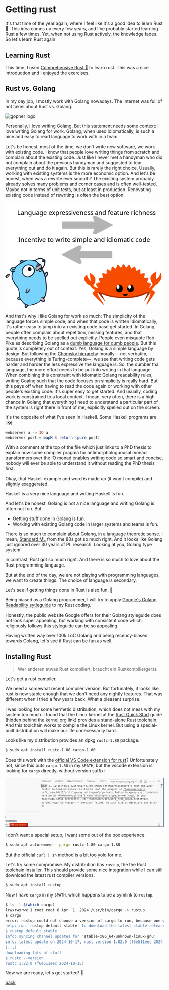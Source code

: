 # Getting rust

It's that time of the year again, where I feel like it's a good idea to learn Rust :crab:.
This idea comes up every few years, and I've probably started learning Rust a few times.
Yet, when not using Rust actively, the knowledge fades.
So let's learn Rust again.

## Learning Rust

This time, I used [Comprehensive Rust 🦀](https://google.github.io/comprehensive-rust/) to learn rust.
This was a nice introduction and I enjoyed the exercises.


## Rust vs. Golang

In my day job, I mostly work with Golang nowadays.
The Internet was full of hot takes about Rust vs. Golang.

![gopher logo](https://go.dev/blog/gopher/header.jpg)

Personally, I love writing Golang.
But this statement needs some context:
I love writing Golang for work.
Golang, when used idiomatically, is such a nice and easy to read language to work with in a team.

Let's be honest, most of the time, we don't write new software, we work with existing code.
I know that people love writing things from scratch and complain about the existing code.
Just like I never met a handyman who did not complain about the previous handyman and suggested to tear everything out and do it again.
But this is rarely the right choice.
Usually, working with existing systems is the more economic option.
And let's be honest, when was a rewrite ever smooth?
The existing system probably already solves many problems and corner cases and is often well-tested.
Maybe not in terms of unit tests, but at least in production.
Renovating existing code instead of rewriting is often the best option.


![Language expressiveness and feature richness (rust) vs Incentive to write simple and idiomatic code (Golang)](img/rust_golang.png)

And that's why I like Golang for work so much: The simplicity of the language forces simple code, and when that code is written idiomatically, it's rather easy to jump into an existing code base get started.
In Golang, people often complain about repetition, missing features, and that everything needs to be spelled out explicitly.
People even misquote Rob Pike as describing Golang as a [dumb language for dumb people](https://news.ycombinator.com/item?id=13432199).
But this quote is completely out of context.
Yes, Golang is a simple language by design.
But following the [Chomsky hierarchy](https://en.wikipedia.org/wiki/Chomsky_hierarchy) morally —not verbatim, because everything is Turing-complete—, we see that writing code gets harder and harder the less expressive the language is.
So, the dumber tha language, the more effort needs to be put into writing in that language.
When combining this constraint with idiomatic Golang readability rules, writing Goalng such that the code focuses on simplicity is really hard.
But this pays off when having to read the code again or working with other people's existing code: It's super easy to get started.
And usually, coding work is constrained to a local context.
I mean, very often, there is a high chance in Golang that everything I need to understand a particular part of the system is right there in front of me, explicitly spelled out on the screen.

It's the opposite of what I've seen in Haskell.
Some Haskell programs are like

```Haskell
webserver a -> IO a
webserver port = mapM $ return (pure port)
```

With a comment at the top of the file which just links to a PhD thesis to explain how some compiler pragma for antimorphologuousal monad transformers over the IO monad enables writing code so smart and concise, nobody will ever be able to understand it without reading the PhD thesis first.

Okay, that Haskell example and word is made up (it won't compile) and slightly exaggerated.

Haskell is a very nice language and writing Haskell is fun.

And let's be honest: Golang is not a nice language and writing Golang is often not fun.
But

  * Getting stuff done in Golang is fun.
  * Working with existing Golang code in larger systems and teams is fun.

There is so much to complain about Golang, in a language theoretic sense.
I mean, [Standard ML](https://en.wikipedia.org/wiki/Standard_ML) from the 80s got so much right.
And it looks like Golang just ignored over 30 years of PL research.
Looking at you, Golang type system!

In contrast, Rust got so much right.
And there is so much to love about the Rust programming language.

But at the end of the day, we are not playing with programming languages, we want to create things.
The choice of language is secondary.

Let's see if getting things done in Rust is also fun. :crab:

Being biased as a Golang programmer, I will try to apply [Google's Golang Readability sytleguide](https://google.github.io/styleguide/go/) to my Rust coding.

Honestly, the public website Google offers for their Golang styleguide does not look super appealing, but working with consistent code which religiously follows this styleguide can be so appealing.

Having written way over 100k LoC Golang and being recency-biased towards Golang, let's see if Rust can be fun as well.

## Installing Rust

> Wer anderen etwas Rust kompiliert, braucht ein Rustkompiliergerät.

Let's get a rust compiler.

We need a somewhat recent compiler version.
But fortunately, it looks like rust is now stable enough that we don't need any nightly features.
That was different when I tried a few years back.
What a pleasant surprise.

I was looking for some hermetic distribution, which does not mess with my system too much.
I found that the Linux kernel at the [Rust Quick Start](https://docs.kernel.org/rust/quick-start.html) guide (hidden behind the [kernel.org link](https://mirrors.edge.kernel.org/pub/tools/llvm/rust/)) provides a stand-alone Rust toolchain.
And this toolchain works to compile the Linux kernel.
But using a special-built distribution will make our life unnecessarily hard.

Looks like my distribution provides an dpkg `rustc-1.80` package.

```bash
$ sudo apt install rustc-1.80 cargo-1.80
```

Does this work with the [official VS Code extension for rust](https://code.visualstudio.com/docs/languages/rust)?
Unfortunately not, since this puts `cargo-1.80` in my `$PATH`, but the vscode extension is looking for `cargo` directly, without version suffix:

!["cargo" "--version" failed: No such file or directory (os error 2)](img/no_cargo.png)


I don't want a special setup, I want some out of the box experience.


```bash
$ sudo apt autoremove --purge rustc-1.80 cargo-1.80
```

But the [official](https://doc.rust-lang.org/beta/book/ch01-01-installation.html) `curl | sh` method is a bit too yolo for me.

Let's try some compromise.
My distribution has `rustup`, the the Rust toolchain installer.
This should provide some nice integration while I can still download the latest rust compiler versions.

```bash
$ sudo apt install rustup
```

Now I have `cargo` in my `$PATH`, which happens to be a symlink to `rustup`.

```bash
$ ls -l $(which cargo)
lrwxrwxrwx 1 root root 6 Apr  1  2024 /usr/bin/cargo -> rustup
$ cargo
error: rustup could not choose a version of cargo to run, because one wasn't specified explicitly, and no default is configured.
help: run 'rustup default stable' to download the latest stable release of Rust and set it as your default toolchain.
$ rustup default stable
info: syncing channel updates for 'stable-x86_64-unknown-linux-gnu'
info: latest update on 2024-10-17, rust version 1.82.0 (f6e511eec 2024-10-15)
[...]
downloading lots of stuff
$ rustc --version
rustc 1.82.0 (f6e511eec 2024-10-15)
```

Now we are ready, let's get started! :crab:

[back](../)
